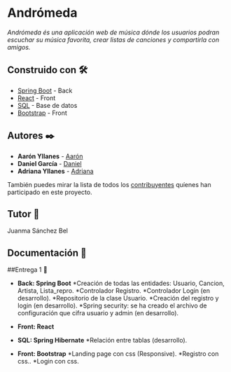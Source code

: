 # Andrómeda

_Andrómeda és una aplicación web de música dónde los usuarios podran escuchar su música favorita, crear listas de canciones y compartirla con amigos._


## Construido con 🛠️

* [Spring Boot](https://spring.io/) - Back
* [React](https://reactjs.org/) - Front
* [SQL](https://www.mysql.com/) - Base de datos
* [Bootstrap](https://getbootstrap.com/) - Front

## Autores ✒️

* **Aarón Yllanes**  - [Aarón](https://github.com/AaronYllanes)
* **Daniel García**  - [Daniel](https://github.com/dgarcia19jaume)
* **Adriana Yllanes**  - [Adriana](https://github.com/AdrianaY)

También puedes mirar la lista de todos los [contribuyentes](https://github.com/IES-Jaume-Balmes/2020-21-DAW2-M12-Andromeda/graphs/contributors) quíenes han participado en este proyecto. 

## Tutor 📄

Juanma Sánchez Bel

## Documentación  📖

  ##Entrega 1 📌

* **Back: Spring  Boot** 
  *Creación de todas las entidades: Usuario, Cancion, Artista, Lista_repro. 
  *Controlador Registro.
  *Controlador Login (en desarrollo).
  *Repositorio de la clase Usuario.
  *Creación del registro y login (en desarrollo).
  *Spring security: se ha creado el archivo de configuración que cifra usuario y admin (en desarrollo).

* **Front: React** 

* **SQL: Spring Hibernate** 
  *Relación entre tablas (desarrollo).

* **Front: Bootstrap** 
  *Landing page con css (Responsive).
  *Registro con css..
  *Login con css.

